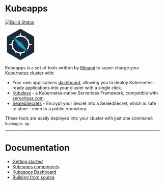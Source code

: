 # Kubeapps

[![Build Status](https://travis-ci.org/kubeapps/kubeapps.svg?branch=master)](https://travis-ci.org/kubeapps/kubeapps)

<img src="../img/logo.png" width="100">

Kubeapps is a set of tools written by [Bitnami](https://bitnami.com) to super-charge your Kubernetes cluster with:
 * Your own applications [dashboard](https://kubeapps.com/), allowing you to deploy Kubernetes-ready applications into your cluster with a single click.
 * [Kubeless](http://kubeless.io/) - a Kubernetes-native Serverless Framework, compatible with [serverless.com](https://serverless.com).
 * [SealedSecrets](https://github.com/bitnami/sealed-secrets) - Encrypt your Secret into a SealedSecret, which is safe to store - even to a public repository. 

These tools are easily deployed into your cluster with just one command: ```kubeapps up``` 

----

# Documentation

- [Getting started](getting-started.md)
- [Kubeapps components](components.md)
- [Kubeapps Dashboard](dashboard.md)
- [Building from source](../README.md#build-the-kubeapps-installer-from-source)

